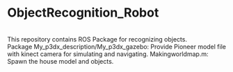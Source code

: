 # ObjectRecognition_Robot

<br>This repository contains ROS Package for recognizing objects.<br> 
Package My_p3dx_description/My_p3dx_gazebo: Provide Pioneer model file with kinect camera for simulating and navigating.
Makingworldmap.m: Spawn the house model and objects.
